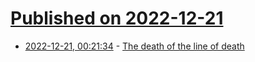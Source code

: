 # [Published on 2022-12-21](index.md)

* [2022-12-21, 00:21:34](https://news.ycombinator.com/item?id=34074966) - [The death of the line of death](https://emilymstark.com/2022/12/18/death-to-the-line-of-death.html)
